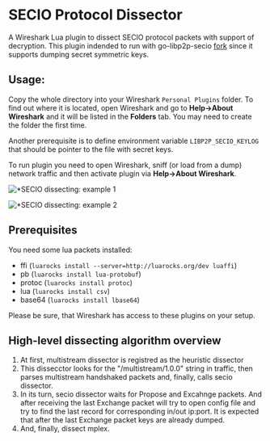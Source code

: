 # SECIO Protocol Dissector

A Wireshark Lua plugin to dissect SECIO protocol packets with support of decryption. This plugin indended to run with go-libp2p-secio [fork](https://github.com/michaelvoronov/go-libp2p-secio) since it supports dumping secret symmetric keys. 

## Usage:
Copy the whole directory into your Wireshark `Personal Plugins` folder. To find out where it is located, open Wireshark and go to **Help->About Wireshark** and it will be listed in the **Folders** tab. You may need to create the folder the first time.

Another prerequisite is to define environment variable `LIBP2P_SECIO_KEYLOG` that should be pointer to the file with secret keys.

To run plugin you need to open Wireshark, sniff (or load from a dump) network traffic and then activate plugin via **Help->About Wireshark**.

![*SECIO dissecting: example 1](https://raw.githubusercontent.com/michaelvoronov/secio-dissector/master/img/screen_1.png)

![*SECIO dissecting: example 2](https://raw.githubusercontent.com/michaelvoronov/secio-dissector/master/img/screen_2.png)

## Prerequisites

You need some lua packets installed:
   - ffi (`luarocks install --server=http://luarocks.org/dev luaffi`)
   - pb (`luarocks install lua-protobuf`) 
   - protoc (`luarocks install protoc`)
   - lua (`luarocks install csv`)
   - base64 (`luarocks install lbase64`)
   
Please be sure, that Wireshark has access to these plugins on your setup.

## High-level dissecting algorithm overview

1. At first, multistream dissector is registred as the heuristic dissector
2. This dissecctor looks for the "/multistream/1.0.0" string in traffic, then parses multistream handshaked packets and, finally, calls secio dissector.
3. In its turn, secio dissector waits for Propose and Excahnge packets. And after receiving the last Exchange packet will try to open config file and try to find the last record for corresponding in/out ip:port. It is expected that after the last Exchange packet keys are already dumped.
4. And, finally, dissect mplex.